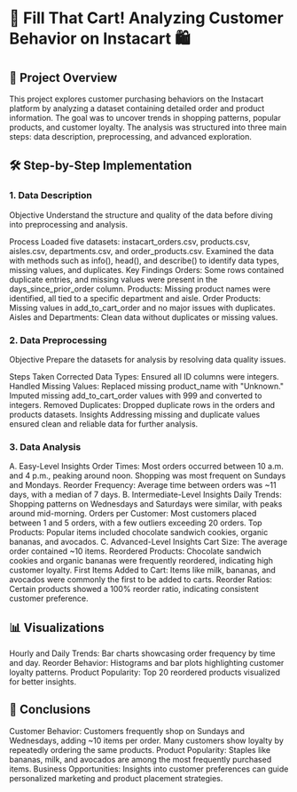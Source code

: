 # 🛒 Fill That Cart! Analyzing Customer Behavior on Instacart 🛍️
## 📖 Project Overview
This project explores customer purchasing behaviors on the Instacart platform by analyzing a dataset containing detailed order and product information. The goal was to uncover trends in shopping patterns, popular products, and customer loyalty. The analysis was structured into three main steps: data description, preprocessing, and advanced exploration.

## 🛠 Step-by-Step Implementation
### 1. Data Description
Objective
Understand the structure and quality of the data before diving into preprocessing and analysis.

Process
Loaded five datasets: instacart_orders.csv, products.csv, aisles.csv, departments.csv, and order_products.csv.
Examined the data with methods such as info(), head(), and describe() to identify data types, missing values, and duplicates.
Key Findings
Orders: Some rows contained duplicate entries, and missing values were present in the days_since_prior_order column.
Products: Missing product names were identified, all tied to a specific department and aisle.
Order Products: Missing values in add_to_cart_order and no major issues with duplicates.
Aisles and Departments: Clean data without duplicates or missing values.
### 2. Data Preprocessing
Objective
Prepare the datasets for analysis by resolving data quality issues.

Steps Taken
Corrected Data Types: Ensured all ID columns were integers.
Handled Missing Values:
Replaced missing product_name with "Unknown."
Imputed missing add_to_cart_order values with 999 and converted to integers.
Removed Duplicates:
Dropped duplicate rows in the orders and products datasets.
Insights
Addressing missing and duplicate values ensured clean and reliable data for further analysis.
### 3. Data Analysis
A. Easy-Level Insights
Order Times:
Most orders occurred between 10 a.m. and 4 p.m., peaking around noon.
Shopping was most frequent on Sundays and Mondays.
Reorder Frequency:
Average time between orders was ~11 days, with a median of 7 days.
B. Intermediate-Level Insights
Daily Trends:
Shopping patterns on Wednesdays and Saturdays were similar, with peaks around mid-morning.
Orders per Customer:
Most customers placed between 1 and 5 orders, with a few outliers exceeding 20 orders.
Top Products:
Popular items included chocolate sandwich cookies, organic bananas, and avocados.
C. Advanced-Level Insights
Cart Size:
The average order contained ~10 items.
Reordered Products:
Chocolate sandwich cookies and organic bananas were frequently reordered, indicating high customer loyalty.
First Items Added to Cart:
Items like milk, bananas, and avocados were commonly the first to be added to carts.
Reorder Ratios:
Certain products showed a 100% reorder ratio, indicating consistent customer preference.
## 📊 Visualizations
Hourly and Daily Trends: Bar charts showcasing order frequency by time and day.
Reorder Behavior: Histograms and bar plots highlighting customer loyalty patterns.
Product Popularity: Top 20 reordered products visualized for better insights.
## 🧠 Conclusions
Customer Behavior:
Customers frequently shop on Sundays and Wednesdays, adding ~10 items per order.
Many customers show loyalty by repeatedly ordering the same products.
Product Popularity:
Staples like bananas, milk, and avocados are among the most frequently purchased items.
Business Opportunities:
Insights into customer preferences can guide personalized marketing and product placement strategies.
